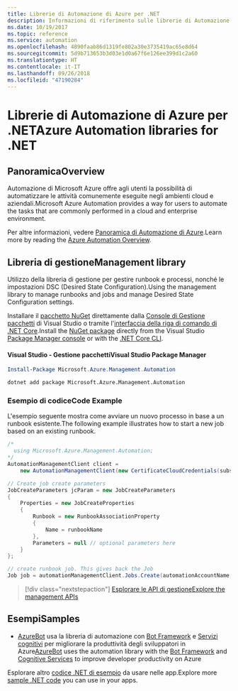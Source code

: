 ```yaml
---
title: Librerie di Automazione di Azure per .NET
description: Informazioni di riferimento sulle librerie di Automazione di Azure per .NET
ms.date: 10/19/2017
ms.topic: reference
ms.service: automation
ms.openlocfilehash: 4890faab86d1319fe802a30e3735419ac65e8d64
ms.sourcegitcommit: 5d9b713653b3d03e1d0a67f6e126ee399d1c2a60
ms.translationtype: HT
ms.contentlocale: it-IT
ms.lasthandoff: 09/26/2018
ms.locfileid: "47190284"
---
```

# <a name="azure-automation-libraries-for-net"></a><span data-ttu-id="6bb85-103">Librerie di Automazione di Azure per .NET</span><span class="sxs-lookup"><span data-stu-id="6bb85-103">Azure Automation libraries for .NET</span></span>

## <a name="overview"></a><span data-ttu-id="6bb85-104">Panoramica</span><span class="sxs-lookup"><span data-stu-id="6bb85-104">Overview</span></span>

<span data-ttu-id="6bb85-105">Automazione di Microsoft Azure offre agli utenti la possibilità di automatizzare le attività comunemente eseguite negli ambienti cloud e aziendali.</span><span class="sxs-lookup"><span data-stu-id="6bb85-105">Microsoft Azure Automation provides a way for users to automate the tasks that are commonly performed in a cloud and enterprise environment.</span></span> 

<span data-ttu-id="6bb85-106">Per altre informazioni, vedere [Panoramica di Automazione di Azure](/azure/automation/automation-intro).</span><span class="sxs-lookup"><span data-stu-id="6bb85-106">Learn more by reading the [Azure Automation Overview](/azure/automation/automation-intro).</span></span>

## <a name="management-library"></a><span data-ttu-id="6bb85-107">Libreria di gestione</span><span class="sxs-lookup"><span data-stu-id="6bb85-107">Management library</span></span>

<span data-ttu-id="6bb85-108">Utilizzo della libreria di gestione per gestire runbook e processi, nonché le impostazioni DSC (Desired State Configuration).</span><span class="sxs-lookup"><span data-stu-id="6bb85-108">Using the management library to manage runbooks and jobs and manage Desired State Configuration settings.</span></span>

<span data-ttu-id="6bb85-109">Installare il [pacchetto NuGet](https://www.nuget.org/packages/Microsoft.Azure.Management.Automation) direttamente dalla [Console di Gestione pacchetti][PackageManager] di Visual Studio o tramite l'[interfaccia della riga di comando di .NET Core][DotNetCLI].</span><span class="sxs-lookup"><span data-stu-id="6bb85-109">Install the [NuGet package](https://www.nuget.org/packages/Microsoft.Azure.Management.Automation) directly from the Visual Studio [Package Manager console][PackageManager] or with the [.NET Core CLI][DotNetCLI].</span></span>

#### <a name="visual-studio-package-manager"></a><span data-ttu-id="6bb85-110">Visual Studio - Gestione pacchetti</span><span class="sxs-lookup"><span data-stu-id="6bb85-110">Visual Studio Package Manager</span></span>

```powershell
Install-Package Microsoft.Azure.Management.Automation
```

```bash
dotnet add package Microsoft.Azure.Management.Automation
```

### <a name="code-example"></a><span data-ttu-id="6bb85-111">Esempio di codice</span><span class="sxs-lookup"><span data-stu-id="6bb85-111">Code Example</span></span>

<span data-ttu-id="6bb85-112">L'esempio seguente mostra come avviare un nuovo processo in base a un runbook esistente.</span><span class="sxs-lookup"><span data-stu-id="6bb85-112">The following example illustrates how to start a new job based on an existing runbook.</span></span>

```csharp
/*
  using Microsoft.Azure.Management.Automation;
*/
AutomationManagementClient client =
    new AutomationManagementClient(new CertificateCloudCredentials(subscriptionId, cert));

// Create job create parameters
JobCreateParameters jcParam = new JobCreateParameters
{
    Properties = new JobCreateProperties
    {
        Runbook = new RunbookAssociationProperty
        {
            Name = runbookName
        },
        Parameters = null // optional parameters here
    }
};

// create runbook job. This gives back the Job
Job job = automationManagementClient.Jobs.Create(automationAccountName, jcParam).Job;
```

> [!div class="nextstepaction"]
> [<span data-ttu-id="6bb85-113">Esplorare le API di gestione</span><span class="sxs-lookup"><span data-stu-id="6bb85-113">Explore the management APIs</span></span>](/dotnet/api/overview/azure/automation/management)

## <a name="samples"></a><span data-ttu-id="6bb85-114">Esempi</span><span class="sxs-lookup"><span data-stu-id="6bb85-114">Samples</span></span>

* <span data-ttu-id="6bb85-115">[AzureBot](https://github.com/Microsoft/AzureBot) usa la libreria di automazione con [Bot Framework](https://docs.microsoft.com/bot-framework/) e [Servizi cognitivi](/cognitive-services) per migliorare la produttività degli sviluppatori in Azure</span><span class="sxs-lookup"><span data-stu-id="6bb85-115">[AzureBot](https://github.com/Microsoft/AzureBot) uses the automation library with the [Bot Framework](https://docs.microsoft.com/bot-framework/) and [Cognitive Services](/cognitive-services) to improve developer productivity on Azure</span></span>

<span data-ttu-id="6bb85-116">Esplorare altro [codice .NET di esempio](https://azure.microsoft.com/resources/samples/?platform=dotnet) da usare nelle app.</span><span class="sxs-lookup"><span data-stu-id="6bb85-116">Explore more [sample .NET code](https://azure.microsoft.com/resources/samples/?platform=dotnet) you can use in your apps.</span></span>

[PackageManager]: https://docs.microsoft.com/nuget/tools/package-manager-console
[DotNetCLI]: https://docs.microsoft.com/dotnet/core/tools/dotnet-add-package
